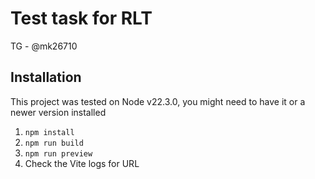 # Test task for RLT

TG - @mk26710

## Installation

This project was tested on Node v22.3.0, you might need to have it or a newer version installed

1.  `npm install`
2.  `npm run build`
3.  `npm run preview`
4.  Check the Vite logs for URL
